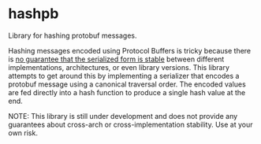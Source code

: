 # hashpb

Library for hashing protobuf messages.

Hashing messages encoded using Protocol Buffers is tricky because there is [no guarantee that the serialized form is stable](https://developers.google.com/protocol-buffers/docs/encoding) between different implementations, architectures, or even library versions. 
This library attempts to get around this by implementing a serializer that encodes a protobuf message using a canonical traversal order. The encoded values are fed directly into a hash function to produce a single hash value at the end. 

NOTE: This library is still under development and does not provide any guarantees about cross-arch or cross-implementation stability. Use at your own risk. 
